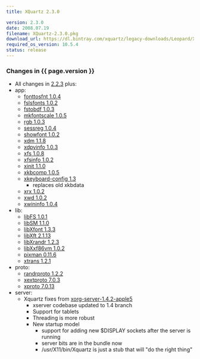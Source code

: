 ```yaml
---
title: XQuartz 2.3.0

version: 2.3.0
date: 2008.07.19
filename: XQuartz-2.3.0.pkg
download_url: https://dl.bintray.com/xquartz/legacy-downloads/Leopard/X11-2.3.0.pkg
required_os_version: 10.5.4
status: release
---
```


### Changes in {{ page.version }} ###
  * All changes in [2.2.3](XQuartz-2.2.3.html) plus:
  * app:
    * [fonttosfnt 1.0.4](http://lists.freedesktop.org/archives/xorg-announce/2008-May/000543.html)
    * [fslsfonts 1.0.2](http://lists.freedesktop.org/archives/xorg-announce/2008-May/000563.html)
    * [fstobdf 1.0.3](http://lists.freedesktop.org/archives/xorg-announce/2008-May/000564.html)
    * [mkfontscale 1.0.5](http://lists.freedesktop.org/archives/xorg-announce/2008-May/000542.html)
    * [rgb 1.0.3](http://lists.freedesktop.org/archives/xorg-announce/2008-June/000570.html)
    * [sessreg 1.0.4](http://lists.freedesktop.org/archives/xorg-announce/2008-June/000580.html)
    * [showfont 1.0.2](http://lists.freedesktop.org/archives/xorg-announce/2008-May/000565.html)
    * [xdm 1.1.8](http://lists.freedesktop.org/archives/xorg-announce/2008-May/000549.html)
    * [xdpyinfo 1.0.3](http://lists.freedesktop.org/archives/xorg-announce/2008-May/000548.html)
    * [xfs 1.0.8](http://lists.freedesktop.org/archives/xorg-announce/2008-May/000566.html)
    * [xfsinfo 1.0.2](http://lists.freedesktop.org/archives/xorg-announce/2008-May/000562.html)
    * [xinit 1.1.0](http://lists.freedesktop.org/archives/xorg-announce/2008-June/000584.html)
    * [xkbcomp 1.0.5](http://lists.freedesktop.org/archives/xorg-announce/2008-May/000539.html)
    * [xkeyboard-config 1.3](http://lists.freedesktop.org/archives/xorg/2008-May/035679.html)
      * replaces old xkbdata
    * [xrx 1.0.2](http://lists.freedesktop.org/archives/xorg-announce/2008-June/000595.html)
    * [xwd 1.0.2](http://lists.freedesktop.org/archives/xorg-announce/2008-June/000597.html)
    * [xwininfo 1.0.4](http://lists.freedesktop.org/archives/xorg-announce/2008-June/000598.html)
  * lib:
    * [libFS 1.0.1](http://lists.freedesktop.org/archives/xorg-announce/2008-May/000559.html)
    * [libSM 1.1.0](http://lists.freedesktop.org/archives/xorg-announce/2008-July/000606.html)
    * [libXfont 1.3.3](http://lists.freedesktop.org/archives/xorg-announce/2008-July/000610.html)
    * [libXft 2.1.13](http://lists.freedesktop.org/archives/xorg-announce/2008-July/000613.html)
    * [libXrandr 1.2.3](http://lists.freedesktop.org/archives/xorg-announce/2008-July/000609.html)
    * [libXxf86vm 1.0.2](http://lists.freedesktop.org/archives/xorg-announce/2008-July/000612.html)
    * [pixman 0.11.6](http://lists.freedesktop.org/archives/xorg-announce/2008-June/000594.html)
    * [xtrans 1.2.1](http://lists.freedesktop.org/archives/xorg-announce/2008-July/000608.html)
  * proto:
    * [randrproto 1.2.2](http://lists.freedesktop.org/archives/xorg-announce/2008-July/000611.html)
    * [xextproto 7.0.3](http://lists.freedesktop.org/archives/xorg-announce/2008-May/000568.html)
    * [xproto 7.0.13](http://lists.freedesktop.org/archives/xorg-announce/2008-May/000567.html)
  * server:
    * Xquartz fixes from [xorg-server-1.4.2-apple5](https://github.com/XQuartz/xorg-server/commits/30e077e0341daf371b851ce8a14138fe7d52cae7)
      * xserver codebase updated to 1.4 branch
      * Support for tablets
      * Threading is more robust
      * New startup model
        * support for adding new $DISPLAY sockets after the server is running
        * server bits are in the bundle now
        * /usr/X11/bin/Xquartz is just a stub that will "do the right thing"
